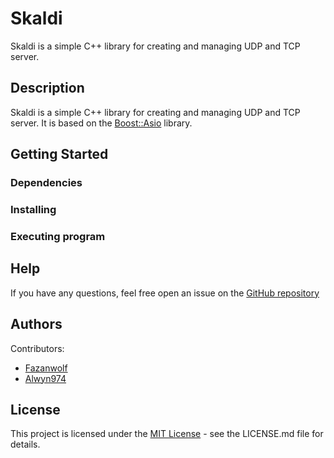 # Skaldi

Skaldi is a simple C++ library for creating and managing UDP and TCP server.

## Description

Skaldi is a simple C++ library for creating and managing UDP and TCP server. It is based on the [Boost::Asio](https://www.boost.org/doc/libs/1_76_0/doc/html/boost_asio.html) library.

## Getting Started

### Dependencies

### Installing

### Executing program

## Help

If you have any questions, feel free open an issue on the [GitHub repository](https://github.com/Fazanwolf/Skaldi/issues)

## Authors

Contributors:
* [Fazanwolf](https://github.com/Fazanwolf)
* [Alwyn974](https://github.com/Alwyn974)

## License

This project is licensed under the [MIT License](LICENSE) - see the LICENSE.md file for details.